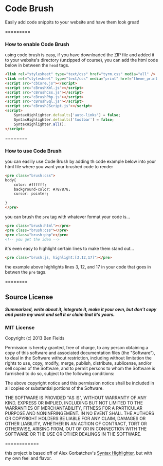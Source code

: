 Code Brush
==========
Easily add code snippits to your website and have them look great!

=========

### How to enable Code Brush

using code brush is easy, if you have downloaded the ZIP file and added it to your website's directory (unzipped of course), you can add the html code below in between the <code>head</code> tags.

```html
<link rel="stylesheet" type="text/css" href="tyrm.css" media="all" />
<link rel="stylesheet" type="text/css" media="print" href="theme_print.css" />
<script src="cbCore.js"></script>
<script src="cBrushXml.js"></script>
<script src="cBrushCss.js"></script>
<script src="cBrushPhp.js"></script>
<script src="cBrushSql.js"></script>
<script src="cBrushJScript.js"></script>   
<script>
    SyntaxHighlighter.defaults['auto-links'] = false;
    SyntaxHighlighter.defaults['toolbar'] = false;
    SyntaxHighlighter.all();
</script>

```

========

### How to use Code Brush

you can easlily use Code Brush by adding th code example below into your html file where you want your brushed code to render


```html
<pre class="brush:css">
body{
    color: #ffffff;
    background-color: #787878;
    cursor: pointer;
    
}
</pre>
```

you can brush the <code>pre</code> tag with whatever format your code is...

```html
<pre class="brush:html"></pre>
<pre class="brush:css"></pre>
<pre class="brush:php"></pre>
<!-- you get the idea -->
```
 it's even easy to highlight certain lines to make them stand out...
 
```html
<pre class="brush:js, highlight:[3,12,17]"></pre>
```

the example above highlights lines 3, 12, and 17 in your code that goes in betwen the <code>pre</code> tags.

========

## Source License

##### Summarized, write about it, integrate it, make it your own, but don’t copy and paste my work and sell it or claim that it’s yours.

### MIT License

Copyright (c) 2013 Ben Fields

Permission is hereby granted, free of charge, to any person obtaining a copy of
this software and associated documentation files (the "Software"), to deal in
the Software without restriction, including without limitation the rights to
use, copy, modify, merge, publish, distribute, sublicense, and/or sell copies of
the Software, and to permit persons to whom the Software is furnished to do so,
subject to the following conditions:

The above copyright notice and this permission notice shall be included in all
copies or substantial portions of the Software.

THE SOFTWARE IS PROVIDED "AS IS", WITHOUT WARRANTY OF ANY KIND, EXPRESS OR
IMPLIED, INCLUDING BUT NOT LIMITED TO THE WARRANTIES OF MERCHANTABILITY, FITNESS
FOR A PARTICULAR PURPOSE AND NONINFRINGEMENT. IN NO EVENT SHALL THE AUTHORS OR
COPYRIGHT HOLDERS BE LIABLE FOR ANY CLAIM, DAMAGES OR OTHER LIABILITY, WHETHER
IN AN ACTION OF CONTRACT, TORT OR OTHERWISE, ARISING FROM, OUT OF OR IN
CONNECTION WITH THE SOFTWARE OR THE USE OR OTHER DEALINGS IN THE SOFTWARE.

============

this project is based off of Alex Gorbatchev's [Syntax Highlighter](https://github.com/alexgorbatchev/SyntaxHighlighter), but with my own feel and flavor.
